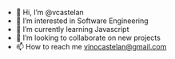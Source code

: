 - 👋 Hi, I’m @vcastelan
- 👀 I’m interested in Software Engineering
- 🌱 I’m currently learning Javascript
- 💞️ I’m looking to collaborate on new projects
- 📫 How to reach me vinocastelan@gmail.com

<!---
vcastelan/vcastelan is a ✨ special ✨ repository because its `README.md` (this file) appears on your GitHub profile.
You can click the Preview link to take a look at your changes.
--->
